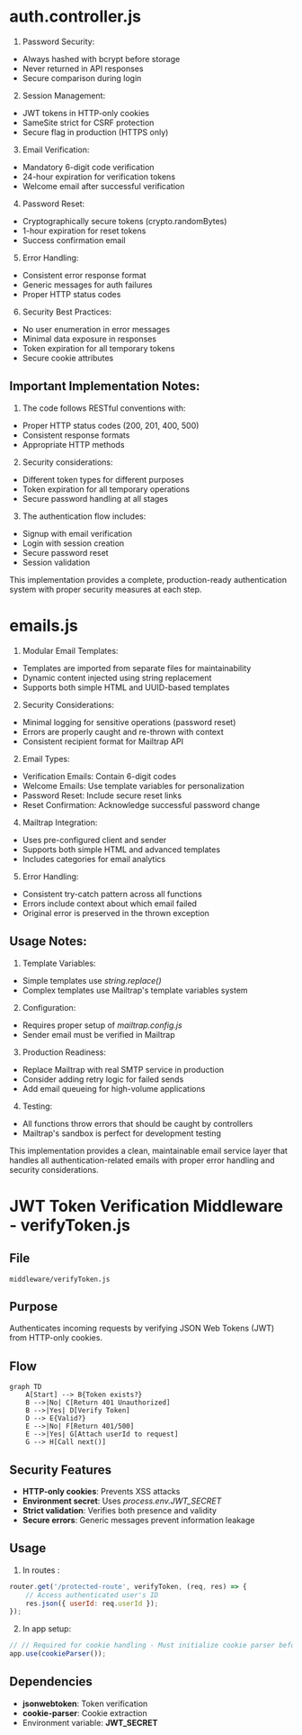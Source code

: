 # auth.controller.js

1. Password Security:
- Always hashed with bcrypt before storage
- Never returned in API responses
- Secure comparison during login

2. Session Management:
- JWT tokens in HTTP-only cookies
- SameSite strict for CSRF protection
- Secure flag in production (HTTPS only)

3. Email Verification:
- Mandatory 6-digit code verification
- 24-hour expiration for verification tokens
- Welcome email after successful verification

4. Password Reset:
- Cryptographically secure tokens (crypto.randomBytes)
- 1-hour expiration for reset tokens
- Success confirmation email

5. Error Handling:
- Consistent error response format
- Generic messages for auth failures
- Proper HTTP status codes

6. Security Best Practices:
- No user enumeration in error messages
- Minimal data exposure in responses
- Token expiration for all temporary tokens
- Secure cookie attributes

## Important Implementation Notes:
1. The code follows RESTful conventions with:
- Proper HTTP status codes (200, 201, 400, 500)
- Consistent response formats
- Appropriate HTTP methods

2. Security considerations:
- Different token types for different purposes
- Token expiration for all temporary operations
- Secure password handling at all stages

3. The authentication flow includes:
- Signup with email verification
- Login with session creation
- Secure password reset
- Session validation

This implementation provides a complete, production-ready authentication system with proper security measures at each step.

# emails.js

1. Modular Email Templates:
- Templates are imported from separate files for maintainability
- Dynamic content injected using string replacement
- Supports both simple HTML and UUID-based templates

2. Security Considerations:
- Minimal logging for sensitive operations (password reset)
- Errors are properly caught and re-thrown with context
- Consistent recipient format for Mailtrap API

2. Email Types:
- Verification Emails: Contain 6-digit codes
- Welcome Emails: Use template variables for personalization
- Password Reset: Include secure reset links
- Reset Confirmation: Acknowledge successful password change

4. Mailtrap Integration:
- Uses pre-configured client and sender
- Supports both simple HTML and advanced templates
- Includes categories for email analytics

5. Error Handling:
- Consistent try-catch pattern across all functions
- Errors include context about which email failed
- Original error is preserved in the thrown exception

## Usage Notes:
1. Template Variables:
- Simple templates use *string.replace()*
- Complex templates use Mailtrap's template variables system

2. Configuration:
- Requires proper setup of *mailtrap.config.js*
- Sender email must be verified in Mailtrap

3. Production Readiness:
- Replace Mailtrap with real SMTP service in production
- Consider adding retry logic for failed sends
- Add email queueing for high-volume applications

4. Testing:
- All functions throw errors that should be caught by controllers
- Mailtrap's sandbox is perfect for development testing

This implementation provides a clean, maintainable email service layer that handles all authentication-related emails with proper error handling and security considerations.

# JWT Token Verification Middleware - verifyToken.js

## File
`middleware/verifyToken.js`

## Purpose
Authenticates incoming requests by verifying JSON Web Tokens (JWT) from HTTP-only cookies.

## Flow
```mermaid
graph TD
    A[Start] --> B{Token exists?}
    B -->|No| C[Return 401 Unauthorized]
    B -->|Yes| D[Verify Token]
    D --> E{Valid?}
    E -->|No| F[Return 401/500]
    E -->|Yes| G[Attach userId to request]
    G --> H[Call next()]
```

## Security Features
- **HTTP-only cookies**: Prevents XSS attacks
- **Environment secret**: Uses *process.env.JWT_SECRET*
- **Strict validation**: Verifies both presence and validity
- **Secure errors**: Generic messages prevent information leakage

## Usage
1. In routes :
```javascript
router.get('/protected-route', verifyToken, (req, res) => {
    // Access authenticated user's ID
    res.json({ userId: req.userId });
});
```
2. In app setup: 
```javascript
// // Required for cookie handling - Must initialize cookie parser before routes
app.use(cookieParser());
```

## Dependencies
- **jsonwebtoken**: Token verification
- **cookie-parser**: Cookie extraction
- Environment variable: **JWT_SECRET**